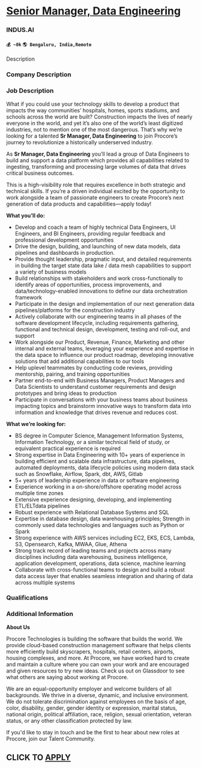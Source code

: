 # [Senior Manager, Data Engineering](https://www.remotewlb.com/apply/senior-manager-data-engineering-67909)  
### INDUS.AI  
#### `💰 ~0k` `🌎 Bengaluru, India,Remote`  

Description

### Company Description

### Job Description

What if you could use your technology skills to develop a product that impacts the way communities’ hospitals, homes, sports stadiums, and schools across the world are built? Construction impacts the lives of nearly everyone in the world, and yet it’s also one of the world’s least digitized industries, not to mention one of the most dangerous. That’s why we’re looking for a talented **Sr Manager, Data Engineering** to join Procore’s journey to revolutionize a historically underserved industry.

As **Sr Manager, Data Engineering** you’ll lead a group of Data Engineers to build and support a data platform which provides all capabilities related to ingesting, transforming and processing large volumes of data that drives critical business outcomes.

This is a high-visibility role that requires excellence in both strategic and technical skills. If you’re a driven individual excited by the opportunity to work alongside a team of passionate engineers to create Procore’s next generation of data products and capabilities—apply today!

 **What you’ll do:**

  * Develop and coach a team of highly technical Data Engineers, UI Engineers, and BI Engineers, providing regular feedback and professional development opportunities
  * Drive the design, building, and launching of new data models, data pipelines and dashboards in production.
  * Provide thought leadership, pragmatic input, and detailed requirements in building the target state data lake / data mesh capabilities to support a variety of business models
  * Build relationships with stakeholders and work cross-functionally to identify areas of opportunities, process improvements, and data/technology-enabled innovations to define our data orchestration framework
  * Participate in the design and implementation of our next generation data pipelines/platforms for the construction industry
  * Actively collaborate with our engineering teams in all phases of the software development lifecycle, including requirements gathering, functional and technical design, development, testing and roll-out, and support
  * Work alongside our Product, Revenue, Finance, Marketing and other internal and external teams, leveraging your experience and expertise in the data space to influence our product roadmap, developing innovative solutions that add additional capabilities to our tools
  * Help uplevel teammates by conducting code reviews, providing mentorship, pairing, and training opportunities
  * Partner end-to-end with Business Managers, Product Managers and Data Scientists to understand customer requirements and design prototypes and bring ideas to production
  * Participate in conversations with your business teams about business impacting topics and brainstorm innovative ways to transform data into information and knowledge that drives revenue and reduces cost.

 **What we’re looking for:**

  * BS degree in Computer Science, Management Information Systems, Information Technology, or a similar technical field of study, or equivalent practical experience is required
  * Strong expertise in Data Engineering with 10+ years of experience in building efficient and scalable data infrastructure, data pipelines, automated deployments, data lifecycle policies using modern data stack such as Snowflake, Airflow, Spark, dbt, AWS, Gitlab
  * 5+ years of leadership experience in data or software engineering
  * Experience working in a on-shore/offshore operating model across multiple time zones
  * Extensive experience designing, developing, and implementing ETL/ELTdata pipelines
  * Robust experience with Relational Database Systems and SQL
  * Expertise in database design, data warehousing principles; Strength in commonly used data technologies and languages such as Python or Spark
  * Strong experience with AWS services including EC2, EKS, ECS, Lambda, S3, Opensearch, Kafka, MWAA, Glue, Athena
  * Strong track record of leading teams and projects across many disciplines including data warehousing, business intelligence, application development, operations, data science, machine learning
  * Collaborate with cross-functional teams to design and build a robust data access layer that enables seamless integration and sharing of data across multiple systems

### Qualifications

### Additional Information

 **About Us**

Procore Technologies is building the software that builds the world. We provide cloud-based construction management software that helps clients more efficiently build skyscrapers, hospitals, retail centers, airports, housing complexes, and more. At Procore, we have worked hard to create and maintain a culture where you can own your work and are encouraged and given resources to try new ideas. Check us out on Glassdoor to see what others are saying about working at Procore.

We are an equal-opportunity employer and welcome builders of all backgrounds. We thrive in a diverse, dynamic, and inclusive environment. We do not tolerate discrimination against employees on the basis of age, color, disability, gender, gender identity or expression, marital status, national origin, political affiliation, race, religion, sexual orientation, veteran status, or any other classification protected by law.

If you'd like to stay in touch and be the first to hear about new roles at Procore, join our Talent Community.

  
## CLICK TO [APPLY](https://www.remotewlb.com/apply/senior-manager-data-engineering-67909)


